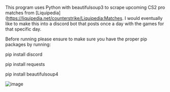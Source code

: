 This program uses Python with beautifulsoup3 to scrape upcoming CS2 pro matches from [Liquipedia](https://liquipedia.net/counterstrike/Liquipedia:Matches. I would eventually like to make this into a discord bot that posts once a day with the games for that specific day. 


Before running please ensure to make sure you have the proper pip packages by running:

pip install discord

pip install requests

pip install beautifulsoup4

![image](https://github.com/ianreger/CS2-Pro-Match-scraper/assets/22198832/3d85b3a9-194f-4cf3-8326-3be1b9f8784b)
